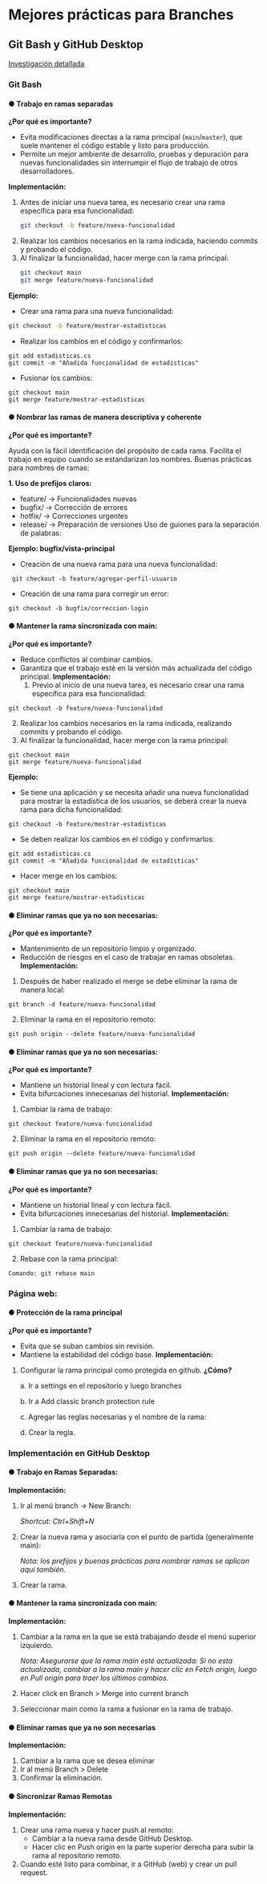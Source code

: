 # Mejores prácticas para Branches  
## Git Bash y GitHub Desktop

[Investigación detallada](https://github.com/Danielammmm/Mejores-Pr-cticas-para-branches/blob/06b23ac75f600a25665ffdf440312911d522508f/Investigaci%C3%B3n%20detallada/2%20-%20Mejores%20pr%C3%A1cticas%20para%20branches%20Git%20Bash%20y%20Github%20desktop.docx)

### Git Bash

#### ● Trabajo en ramas separadas
**¿Por qué es importante?**  
- Evita modificaciones directas a la rama principal (`main`/`master`), que suele mantener el código estable y listo para producción.  
- Permite un mejor ambiente de desarrollo, pruebas y depuración para nuevas funcionalidades sin interrumpir el flujo de trabajo de otros desarrolladores.  

**Implementación:**  
1. Antes de iniciar una nueva tarea, es necesario crear una rama específica para esa funcionalidad:  
   ```bash
   git checkout -b feature/nueva-funcionalidad
2. Realizar los cambios necesarios en la rama indicada, haciendo commits y probando el código.
3. Al finalizar la funcionalidad, hacer merge con la rama principal:
   ```bash
   git checkout main
   git merge feature/nueva-funcionalidad
   ```
**Ejemplo:**
- Crear una rama para una nueva funcionalidad:
```bash
git checkout -b feature/mostrar-estadisticas
```
- Realizar los cambios en el código y confirmarlos:
```
git add estadisticas.cs
git commit -m "Añadida funcionalidad de estadísticas"
```
- Fusionar los cambios:
```
git checkout main
git merge feature/mostrar-estadisticas
```
#### ● Nombrar las ramas de manera descriptiva y coherente
**¿Por qué es importante?**

Ayuda con la fácil identificación del propósito de cada rama.
Facilita el trabajo en equipo cuando se estandarizan los nombres.
Buenas prácticas para nombres de ramas:

**1. Uso de prefijos claros:**

- feature/ → Funcionalidades nuevas
- bugfix/ → Corrección de errores
- hotfix/ → Correcciones urgentes
- release/ → Preparación de versiones
Uso de guiones para la separación de palabras:

**Ejemplo: bugfix/vista-principal**
-	Creación de una nueva rama para una nueva funcionalidad:

```
 git checkout -b feature/agregar-perfil-usuario
```
- Creación de una rama para corregir un error:

```
git checkout -b bugfix/correccion-login
```
#### ● Mantener la rama sincronizada con main:
**¿Por qué es importante?**
-	Reduce conflictos al combinar cambios. 
-	Garantiza que el trabajo esté en la versión más actualizada del código principal. 
**Implementación:**
 	1. Previo al inicio de una nueva tarea, es necesario crear una rama específica para esa funcionalidad:
```
git checkout -b feature/nueva-funcionalidad
```
  2. Realizar los cambios necesarios en la rama indicada, realizando commits y probando el código.
  3. Al finalizar la funcionalidad, hacer merge con la rama principal:
```
git checkout main
git merge feature/nueva-funcionalidad
```
**Ejemplo:**
-	Se tiene una aplicación y se necesita añadir una nueva funcionalidad para mostrar la estadística de los usuarios, se deberá crear la nueva rama para dicha funcionalidad:
```
git checkout -b feature/mostrar-estadisticas
```
-	Se deben realizar los cambios en el código y confirmarlos:
```
git add estadisticas.cs
git commit -m "Añadida funcionalidad de estadísticas"
```
-	Hacer merge en los cambios:
```
git checkout main
git merge feature/mostrar-estadisticas
```
#### ●	Eliminar ramas que ya no son necesarias: 
**¿Por qué es importante?**
-	Mantenimiento de un repositorio limpio y organizado. 
-	Reducción de riesgos en el caso de trabajar en ramas obsoletas. 
**Implementación:** 
1.	Después de haber realizado el merge se debe eliminar la rama de manera local:
```
git branch -d feature/nueva-funcionalidad
```
2.	Eliminar la rama en el repositorio remoto:
```
git push origin --delete feature/nueva-funcionalidad
```
#### ●	Eliminar ramas que ya no son necesarias: 
**¿Por qué es importante?**
-	Mantiene un historial lineal y con lectura fácil.
-	Evita bifurcaciones innecesarias del historial. 
**Implementación:**
1.	Cambiar la rama de trabajo:
```
git checkout feature/nueva-funcionalidad
```
2. Eliminar la rama en el repositorio remoto:
```
git push origin --delete feature/nueva-funcionalidad
```
#### ●	Eliminar ramas que ya no son necesarias: 
**¿Por qué es importante?**
-	Mantiene un historial lineal y con lectura fácil.
-	Evita bifurcaciones innecesarias del historial. 
**Implementación:**
1.	Cambiar la rama de trabajo:
``` 
git checkout feature/nueva-funcionalidad
```
2.	Rebase con la rama principal: 
 ```
Comando: git rebase main
```
### Página web: 
#### ●	Protección de la rama principal
**¿Por qué es importante?**
-	Evita que se suban cambios sin revisión. 
-	Mantiene la estabilidad del código base. 
**Implementación:** 
1.	Configurar la rama principal como protegida en github.
  **¿Cómo?**
  	
    a.	Ir a settings en el repositorio y luego branches
  	 
    b.	Ir a Add classic branch protection rule
  	
    c.	Agregar las reglas necesarias y el nombre de la rama:
  	
    d.	Crear la regla.
### Implementación en GitHub Desktop
#### ●	Trabajo en Ramas Separadas: 
**Implementación:** 
1.	Ir al menú branch → New Branch:
   
    _Shortcut:  Ctrl+Shift+N_

3.	Crear la nueva rama y asociarla con el punto de partida (generalmente main):
  
    _Nota: los prefijos y buenas prácticas para nombrar ramas se aplican aquí también._

3.	Crear la rama.

#### ●	Mantener la rama sincronizada con main: 
**Implementación:**
1.	Cambiar a la rama en la que se está trabajando desde el menú superior izquierdo.

    _Nota: Asegurarse que la rama main esté actualizada:_ 
    _Si no esta actualizada, cambiar a la rama main y hacer clic en Fetch origin, luego en Pull origin para traer los últimos cambios._


2.	Hacer click en Branch > Merge into current branch 
 
3.	Seleccionar main como la rama a fusionar en la rama de trabajo.

#### ●	Eliminar ramas que ya no son necesarias
**Implementación:** 
1.	Cambiar a la rama que se desea eliminar
2.	Ir al menú Branch > Delete
3.	Confirmar la eliminación.

#### ●	Sincronizar Ramas Remotas
**Implementación:**
1.	Crear una rama nueva y hacer push al remoto:
    -	Cambiar a la nueva rama desde GitHub Desktop.
    -	Hacer clic en Push origin en la parte superior derecha para subir la rama al repositorio remoto.
2.	Cuando esté listo para combinar, ir a GitHub (web) y crear un pull request.















